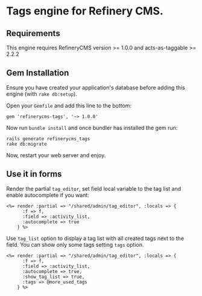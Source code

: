 # Tags engine for Refinery CMS.

## Requirements

This engine requires RefineryCMS version >= 1.0.0 and acts-as-taggable >= 2.2.2

## Gem Installation

Ensure you have created your application's database before adding this engine (with ``rake db:setup``).

Open your ``Gemfile`` and add this line to the bottom:

    gem 'refinerycms-tags', '~> 1.0.0'

Now run ``bundle install`` and once bundler has installed the gem run:

    rails generate refinerycms_tags
    rake db:migrate

Now, restart your web server and enjoy.

## Use it in forms

Render the partial ``tag_editor``, set field local variable to the tag list and enable autocomplete if you want:

    <%= render :partial => "/shared/admin/tag_editor", :locals => {
          :f => f,
          :field => :activity_list,
          :autocomplete => true
        } %>
        
Use ``tag_list`` option to display a tag list with all created tags next to the field. You can show only some tags setting ``tags`` option.

    <%= render :partial => "/shared/admin/tag_editor", :locals => {
          :f => f,
          :field => :activity_list,
          :autocomplete => true,
          :show_tag_list => true,
          :tags => @more_used_tags
        } %>
